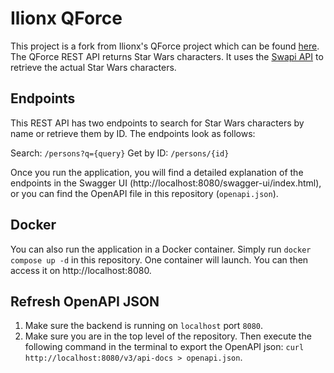# Ilionx QForce

This project is a fork from Ilionx's QForce project which can be found [here](https://github.com/Q24/qforce). The QForce REST API returns Star Wars characters. It uses the [Swapi API](https://swapi.co/) to retrieve the actual Star Wars characters.

## Endpoints

This REST API has two endpoints to search for Star Wars characters by name or retrieve them by ID. The endpoints look as follows:

Search: `/persons?q={query}`
Get by ID: `/persons/{id}`

Once you run the application, you will find a detailed explanation of the endpoints in the Swagger UI (http://localhost:8080/swagger-ui/index.html), or you can find the OpenAPI file in this repository (`openapi.json`).

## Docker

You can also run the application in a Docker container. Simply run `docker compose up -d` in this repository. One container will launch. You can then access it on http://localhost:8080.

## Refresh OpenAPI JSON

1. Make sure the backend is running on `localhost` port `8080`.
1. Make sure you are in the top level of the repository. Then execute the following command in the terminal to export the OpenAPI json: `curl http://localhost:8080/v3/api-docs > openapi.json`.
